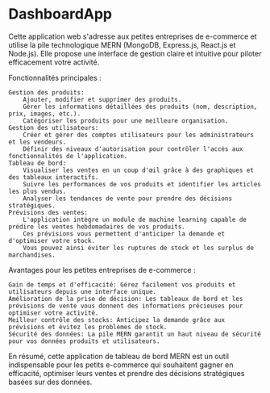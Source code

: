 # DashboardApp
Cette application web s'adresse aux petites entreprises de e-commerce et utilise la pile technologique MERN (MongoDB, Express.js, React.js et Node.js). Elle propose une interface de gestion claire et intuitive pour piloter efficacement votre activité.

Fonctionnalités principales :

    Gestion des produits:
        Ajouter, modifier et supprimer des produits.
        Gérer les informations détaillées des produits (nom, description, prix, images, etc.).
        Catégoriser les produits pour une meilleure organisation.
    Gestion des utilisateurs:
        Créer et gérer des comptes utilisateurs pour les administrateurs et les vendeurs.
        Définir des niveaux d'autorisation pour contrôler l'accès aux fonctionnalités de l'application.
    Tableau de bord:
        Visualiser les ventes en un coup d'œil grâce à des graphiques et des tableaux interactifs.
        Suivre les performances de vos produits et identifier les articles les plus vendus.
        Analyser les tendances de vente pour prendre des décisions stratégiques.
    Prévisions des ventes:
        L'application intègre un module de machine learning capable de prédire les ventes hebdomadaires de vos produits.
        Ces prévisions vous permettent d'anticiper la demande et d'optimiser votre stock.
        Vous pouvez ainsi éviter les ruptures de stock et les surplus de marchandises.

Avantages pour les petites entreprises de e-commerce :

    Gain de temps et d'efficacité: Gérez facilement vos produits et utilisateurs depuis une interface unique.
    Amélioration de la prise de décision: Les tableaux de bord et les prévisions de vente vous donnent des informations précieuses pour optimiser votre activité.
    Meilleur contrôle des stocks: Anticipez la demande grâce aux prévisions et évitez les problèmes de stock.
    Sécurité des données: La pile MERN garantit un haut niveau de sécurité pour vos données produits et utilisateurs.

En résumé, cette application de tableau de bord MERN est un outil indispensable pour les petits e-commerce qui souhaitent gagner en efficacité, optimiser leurs ventes et prendre des décisions stratégiques basées sur des données.
